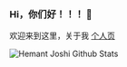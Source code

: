 ### Hi，你们好！！！ 👋

欢迎来到这里，关于我 [个人页](http://cyy.im)

<!--
**Chuyaoyuan/Chuyaoyuan** is a ✨ _special_ ✨ repository because its `README.md` (this file) appears on your GitHub profile.

Here are some ideas to get you started:

- 🔭 I’m currently working on ...
- 🌱 I’m currently learning ...
- 👯 I’m looking to collaborate on ...
- 🤔 I’m looking for help with ...
- 💬 Ask me about ...
- 📫 How to reach me: ...
- 😄 Pronouns: ...
- ⚡ Fun fact: ...
-->

![Hemant Joshi Github Stats](https://github-readme-stats.vercel.app/api?username=Chuyaoyuan&show_icons=true&title_color=fff&icon_color=79ff97&text_color=9f9f9f&bg_color=151515&hide=["contribs"])


